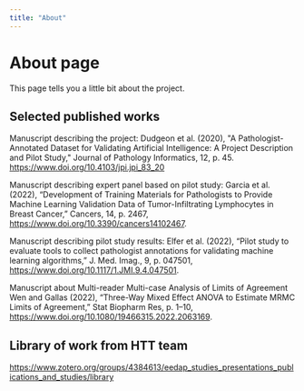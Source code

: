 ```yaml
---
title: "About"
---
```

# About page

This page tells you a little bit about the project.

## Selected published works 
Manuscript describing the project:
Dudgeon et al. (2020), "A Pathologist-Annotated Dataset for Validating Artificial Intelligence: A Project Description and Pilot Study," Journal of Pathology Informatics, 12, p. 45. https://www.doi.org/10.4103/jpi.jpi_83_20

Manuscript describing expert panel based on pilot study:
Garcia et al. (2022), “Development of Training Materials for Pathologists to Provide Machine Learning Validation Data of Tumor-Infiltrating Lymphocytes in Breast Cancer,” Cancers, 14, p. 2467, https://www.doi.org/10.3390/cancers14102467.

Manuscript describing pilot study results:
Elfer et al. (2022), “Pilot study to evaluate tools to collect pathologist annotations for validating machine learning algorithms,” J. Med. Imag., 9, p. 047501, https://www.doi.org/10.1117/1.JMI.9.4.047501.

Manuscript about Multi-reader Multi-case Analysis of Limits of Agreement
Wen and Gallas (2022), “Three-Way Mixed Effect ANOVA to Estimate MRMC Limits of Agreement,” Stat Biopharm Res, p. 1–10, https://www.doi.org/10.1080/19466315.2022.2063169.


## Library of work from HTT team
https://www.zotero.org/groups/4384613/eedap_studies_presentations_publications_and_studies/library